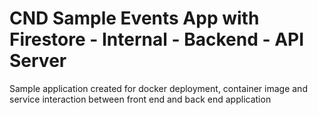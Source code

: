 # CND Sample Events App with Firestore - Internal - Backend - API Server
Sample application created for docker deployment, container image and service interaction between front end and back end application
